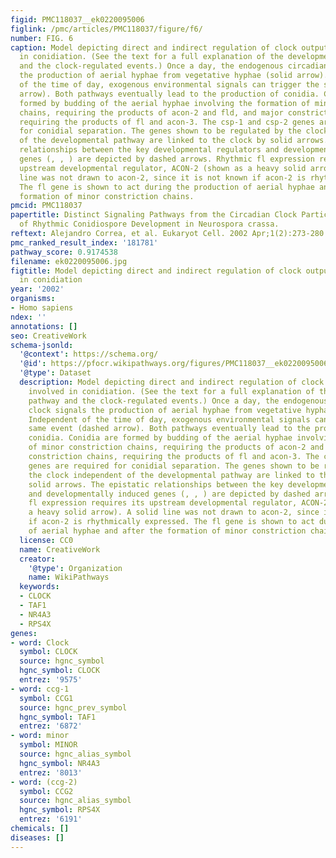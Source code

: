 ```yaml
---
figid: PMC118037__ek0220095006
figlink: /pmc/articles/PMC118037/figure/f6/
number: FIG. 6
caption: Model depicting direct and indirect regulation of clock output genes involved
  in conidiation. (See the text for a full explanation of the developmental pathway
  and the clock-regulated events.) Once a day, the endogenous circadian clock signals
  the production of aerial hyphae from vegetative hyphae (solid arrow). Independent
  of the time of day, exogenous environmental signals can trigger the same event (dashed
  arrow). Both pathways eventually lead to the production of conidia. Conidia are
  formed by budding of the aerial hyphae involving the formation of minor constriction
  chains, requiring the products of acon-2 and fld, and major constriction chains,
  requiring the products of fl and acon-3. The csp-1 and csp-2 genes are required
  for conidial separation. The genes shown to be regulated by the clock independent
  of the developmental pathway are linked to the clock by solid arrows. The epistatic
  relationships between the key developmental regulators and developmentally induced
  genes (, , ) are depicted by dashed arrows. Rhythmic fl expression requires its
  upstream developmental regulator, ACON-2 (shown as a heavy solid arrow). A solid
  line was not drawn to acon-2, since it is not known if acon-2 is rhythmically expressed.
  The fl gene is shown to act during the production of aerial hyphae and after the
  formation of minor constriction chains.
pmcid: PMC118037
papertitle: Distinct Signaling Pathways from the Circadian Clock Participate in Regulation
  of Rhythmic Conidiospore Development in Neurospora crassa.
reftext: Alejandro Correa, et al. Eukaryot Cell. 2002 Apr;1(2):273-280.
pmc_ranked_result_index: '181781'
pathway_score: 0.9174538
filename: ek0220095006.jpg
figtitle: Model depicting direct and indirect regulation of clock output genes involved
  in conidiation
year: '2002'
organisms:
- Homo sapiens
ndex: ''
annotations: []
seo: CreativeWork
schema-jsonld:
  '@context': https://schema.org/
  '@id': https://pfocr.wikipathways.org/figures/PMC118037__ek0220095006.html
  '@type': Dataset
  description: Model depicting direct and indirect regulation of clock output genes
    involved in conidiation. (See the text for a full explanation of the developmental
    pathway and the clock-regulated events.) Once a day, the endogenous circadian
    clock signals the production of aerial hyphae from vegetative hyphae (solid arrow).
    Independent of the time of day, exogenous environmental signals can trigger the
    same event (dashed arrow). Both pathways eventually lead to the production of
    conidia. Conidia are formed by budding of the aerial hyphae involving the formation
    of minor constriction chains, requiring the products of acon-2 and fld, and major
    constriction chains, requiring the products of fl and acon-3. The csp-1 and csp-2
    genes are required for conidial separation. The genes shown to be regulated by
    the clock independent of the developmental pathway are linked to the clock by
    solid arrows. The epistatic relationships between the key developmental regulators
    and developmentally induced genes (, , ) are depicted by dashed arrows. Rhythmic
    fl expression requires its upstream developmental regulator, ACON-2 (shown as
    a heavy solid arrow). A solid line was not drawn to acon-2, since it is not known
    if acon-2 is rhythmically expressed. The fl gene is shown to act during the production
    of aerial hyphae and after the formation of minor constriction chains.
  license: CC0
  name: CreativeWork
  creator:
    '@type': Organization
    name: WikiPathways
  keywords:
  - CLOCK
  - TAF1
  - NR4A3
  - RPS4X
genes:
- word: Clock
  symbol: CLOCK
  source: hgnc_symbol
  hgnc_symbol: CLOCK
  entrez: '9575'
- word: ccg-1
  symbol: CCG1
  source: hgnc_prev_symbol
  hgnc_symbol: TAF1
  entrez: '6872'
- word: minor
  symbol: MINOR
  source: hgnc_alias_symbol
  hgnc_symbol: NR4A3
  entrez: '8013'
- word: (ccg-2)
  symbol: CCG2
  source: hgnc_alias_symbol
  hgnc_symbol: RPS4X
  entrez: '6191'
chemicals: []
diseases: []
---
```


